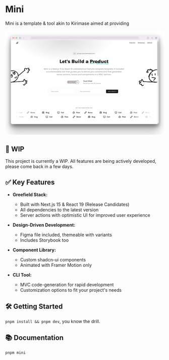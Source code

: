 # Mini

Mini is a template & tool akin to Kirimase aimed at providing

![Screenshow](./assets/README.png)

## 👷 WIP

This project is currently a WIP. All features are being actively developed, please come back in a few days.

## ✅ Key Features

- **Greefield Stack:**

  - Built with Next.js 15 & React 19 (Release Candidates)
  - All dependencies to the latest version
  - Server actions with optimistic UI for improved user experience

- **Design-Driven Development:**

  - Figma file included, themeable with variants
  - Includes Storybook too

- **Component Library:**

  - Custom shadcn-ui components
  - Animated with Framer Motion only

- **CLI Tool:**
  - MVC code-generation for rapid development
  - Customization options to fit your project's needs

## 🛠️ Getting Started

`pnpm install && pnpm dev`, you know the drill.

## 📚 Documentation

`pnpm mini`
